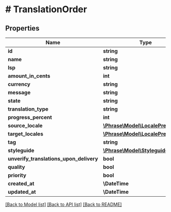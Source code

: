 # # TranslationOrder

## Properties

Name | Type | Description | Notes
------------ | ------------- | ------------- | -------------
**id** | **string** |  | [optional] 
**name** | **string** |  | [optional] 
**lsp** | **string** |  | [optional] 
**amount_in_cents** | **int** |  | [optional] 
**currency** | **string** |  | [optional] 
**message** | **string** |  | [optional] 
**state** | **string** |  | [optional] 
**translation_type** | **string** |  | [optional] 
**progress_percent** | **int** |  | [optional] 
**source_locale** | [**\Phrase\Model\LocalePreview**](LocalePreview.md) |  | [optional] 
**target_locales** | [**\Phrase\Model\LocalePreview[]**](LocalePreview.md) |  | [optional] 
**tag** | **string** |  | [optional] 
**styleguide** | [**\Phrase\Model\StyleguidePreview**](StyleguidePreview.md) |  | [optional] 
**unverify_translations_upon_delivery** | **bool** |  | [optional] 
**quality** | **bool** |  | [optional] 
**priority** | **bool** |  | [optional] 
**created_at** | **\DateTime** |  | [optional] 
**updated_at** | **\DateTime** |  | [optional] 

[[Back to Model list]](../../README.md#documentation-for-models) [[Back to API list]](../../README.md#documentation-for-api-endpoints) [[Back to README]](../../README.md)


